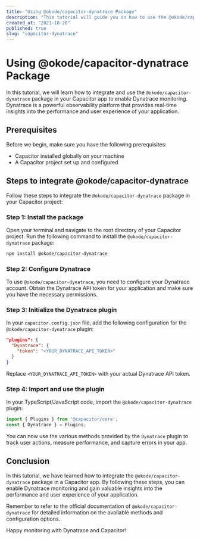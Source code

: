 ```yaml
---
title: "Using @okode/capacitor-dynatrace Package"
description: "This tutorial will guide you on how to use the @okode/capacitor-dynatrace package to enable Dynatrace monitoring in your Capacitor app."
created_at: "2021-10-20"
published: true
slug: "capacitor-dynatrace"
---
```


# Using @okode/capacitor-dynatrace Package

In this tutorial, we will learn how to integrate and use the `@okode/capacitor-dynatrace` package in your Capacitor app to enable Dynatrace monitoring. Dynatrace is a powerful observability platform that provides real-time insights into the performance and user experience of your application.

## Prerequisites

Before we begin, make sure you have the following prerequisites:

- Capacitor installed globally on your machine
- A Capacitor project set up and configured

## Steps to integrate @okode/capacitor-dynatrace

Follow these steps to integrate the `@okode/capacitor-dynatrace` package in your Capacitor project:

### Step 1: Install the package

Open your terminal and navigate to the root directory of your Capacitor project. Run the following command to install the `@okode/capacitor-dynatrace` package:

```bash
npm install @okode/capacitor-dynatrace
```

### Step 2: Configure Dynatrace

To use `@okode/capacitor-dynatrace`, you need to configure your Dynatrace account. Obtain the Dynatrace API token for your application and make sure you have the necessary permissions. 

### Step 3: Initialize the Dynatrace plugin

In your `capacitor.config.json` file, add the following configuration for the `@okode/capacitor-dynatrace` plugin:

```json
"plugins": {
  "Dynatrace": {
    "token": "<YOUR_DYNATRACE_API_TOKEN>"
  }
}
```

Replace `<YOUR_DYNATRACE_API_TOKEN>` with your actual Dynatrace API token.

### Step 4: Import and use the plugin

In your TypeScript/JavaScript code, import the `@okode/capacitor-dynatrace` plugin:

```typescript
import { Plugins } from '@capacitor/core';
const { Dynatrace } = Plugins;
```

You can now use the various methods provided by the `Dynatrace` plugin to track user actions, measure performance, and capture errors in your app.

## Conclusion

In this tutorial, we have learned how to integrate the `@okode/capacitor-dynatrace` package in a Capacitor app. By following these steps, you can enable Dynatrace monitoring and gain valuable insights into the performance and user experience of your application.

Remember to refer to the official documentation of `@okode/capacitor-dynatrace` for detailed information on the available methods and configuration options.

Happy monitoring with Dynatrace and Capacitor!